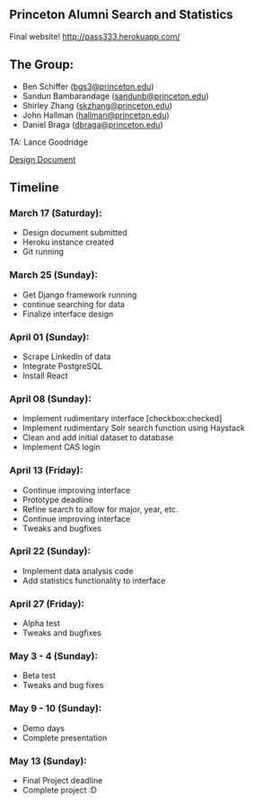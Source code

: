 ## Princeton Alumni Search and Statistics

Final website! http://pass333.herokuapp.com/

## The Group:
- Ben Schiffer (bgs3@princeton.edu)
- Sandun Bambarandage (sandunb@princeton.edu)
- Shirley Zhang (skzhang@princeton.edu)
- John Hallman (hallman@princeton.edu)
- Daniel Braga (dbraga@princeton.edu)

TA: Lance Goodridge

[Design Document](https://docs.google.com/document/d/1-Ob-hlEVQ_2hPvsw-lY5rfAE4915R9ZAjlFFe03HkGs/edit?usp=sharing)

## Timeline
 
### March 17 (Saturday): 
- Design document submitted
- Heroku instance created
- Git running
 
### March 25 (Sunday): 
- Get Django framework running
- continue searching for data
- Finalize interface design
 
### April 01 (Sunday): 
- Scrape LinkedIn of data 
- Integrate PostgreSQL
- Install React
 
### April 08 (Sunday): 
- Implement rudimentary interface [checkbox:checked]
- Implement rudimentary Solr search function using Haystack
- Clean and add initial dataset to database
- Implement CAS login
 
### April 13 (Friday): 
- Continue improving interface
- Prototype deadline
- Refine search to allow for major, year, etc.
- Continue improving interface
- Tweaks and bugfixes
 
### April 22 (Sunday): 
- Implement data analysis code
- Add statistics functionality to interface
 
### April 27 (Friday): 
- Alpha test
- Tweaks and bugfixes
 
### May 3 - 4 (Sunday): 
- Beta test
- Tweaks and bug fixes
 
### May 9 - 10 (Sunday): 
- Demo days
- Complete presentation
 
### May 13  (Sunday): 
- Final Project deadline
- Complete project :D
